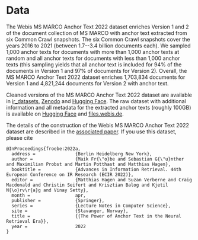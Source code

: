 # Data

The Webis MS MARCO Anchor Text 2022 dataset enriches Version 1 and 2 of the document collection of MS MARCO with anchor text extracted from six Common Crawl snapshots. The six Common Crawl snapshots cover the years 2016 to 2021 (between 1.7--3.4 billion documents each). We sampled  1,000 anchor texts for documents with more than 1,000 anchor texts at random and all anchor texts for documents with less than 1,000 anchor texts (this sampling yields that all anchor text is included for 94% of the documents in Version 1 and 97% of documents for Version 2). Overall, the MS MARCO Anchor Text 2022 dataset enriches 1,703,834 documents for Version 1 and 4,821,244 documents for Version 2 with anchor text.

Cleaned versions of the MS MARCO Anchor Text 2022 dataset are available in [ir_datasets](https://github.com/allenai/ir_datasets/issues/154), [Zenodo](https://zenodo.org/record/5883456) and [Hugging Face](https://huggingface.co/datasets/webis/ms-marco-anchor-text). The raw dataset with additional information and all metadata for the extracted anchor texts (roughly 100GB) is available on [Hugging Face](https://huggingface.co/datasets/webis/ms-marco-anchor-text/tree/main/ms-marco-v1/anchor-text) and [files.webis.de](https://files.webis.de/data-in-progress/ecir22-anchor-text/anchor-text-samples/).

The details of the construction of the Webis MS MARCO Anchor Text 2022 dataset are described in the [associated paper](https://webis.de/publications.html#froebe_2022a). If you use this dataset, please cite
```
@InProceedings{froebe:2022a,
  address =               {Berlin Heidelberg New York},
  author =                {Maik Fr{\"o}be and Sebastian G{\"u}nther and Maximilian Probst and Martin Potthast and Matthias Hagen},
  booktitle =             {Advances in Information Retrieval. 44th European Conference on IR Research (ECIR 2022)},
  editor =                {Matthias Hagen and Suzan Verberne and Craig Macdonald and Christin Seifert and Krisztian Balog and Kjetil N{\o}rv\r{a}g and Vinay Setty},
  month =                 apr,
  publisher =             {Springer},
  series =                {Lecture Notes in Computer Science},
  site =                  {Stavanger, Norway},
  title =                 {{The Power of Anchor Text in the Neural Retrieval Era}},
  year =                  2022
}
```
